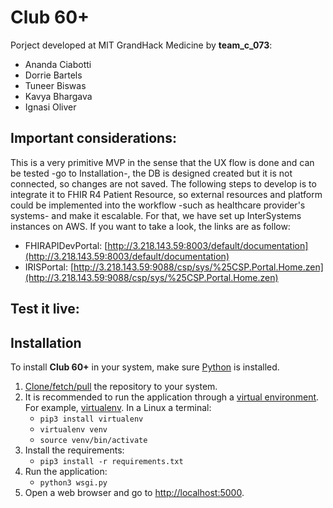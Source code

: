 # Club 60+
Porject developed at MIT GrandHack Medicine by **team_c_073**:
- Ananda Ciabotti
- Dorrie Bartels
- Tuneer Biswas
- Kavya Bhargava
- Ignasi Oliver

## Important considerations:
This is a very primitive MVP in the sense that the UX flow is done and can be tested -go to Installation-, the DB is designed created but it is not connected, so changes are not saved.
The following steps to develop is to integrate it to FHIR R4 Patient Resource, so external resources and platform could be implemented into the workflow -such as healthcare provider's systems- and make it escalable. For that, we have set up InterSystems instances on AWS. If you want to take a look, the links are as follow:
- FHIRAPIDevPortal: [http://3.218.143.59:8003/default/documentation](http://3.218.143.59:8003/default/documentation)
- IRISPortal: [http://3.218.143.59:9088/csp/sys/%25CSP.Portal.Home.zen](http://3.218.143.59:9088/csp/sys/%25CSP.Portal.Home.zen)


## Test it live:

## Installation
To install **Club 60+** in your system, make sure [Python](https://www.python.org/downloads/) is installed.
1. [Clone/fetch/pull](https://help.github.com/en/articles/cloning-a-repository) the repository to your system.
2. It is recommended to run the application through a [virtual environment](https://docs.python.org/3/tutorial/venv.html). For example, [virtualenv](https://packaging.python.org/guides/installing-using-pip-and-virtual-environments/). In a Linux a terminal:
    - `pip3 install virtualenv`
    - `virtualenv venv`
    - `source venv/bin/activate`
3. Install the requirements:
    - `pip3 install -r requirements.txt`<br>
4. Run the application:
    - `python3 wsgi.py`
5. Open a web browser and go to [http://localhost:5000](http://localhost:5000).


